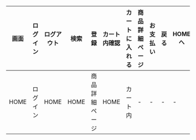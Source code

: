 |画面|ログイン|ログアウト|検索|登録|カート内確認|カートに入れる|商品詳細ページ|お支払い|戻る|HOMEへ|
|----|--------|---------|---|----|---------|-------------|-------------|--------|---|-------|
|HOME|ログイン|HOME|HOME|商品詳細ページ|HOME|カート内|-|-|-|-|HOME|

